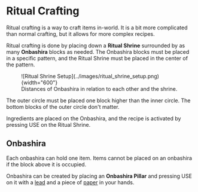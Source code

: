 # Ritual Crafting

Ritual crafting is a way to craft items in-world. It is a bit more complicated than normal crafting, but it allows for more complex recipes.

Ritual crafting is done by placing down a **Ritual Shrine** surrounded by as many **Onbashira** blocks as needed. The Onbashira blocks must be placed in a specific pattern, and the Ritual Shrine must be placed in the center of the pattern.

<figure markdown>
  ![Ritual Shrine Setup](../images/ritual_shrine_setup.png){width="600"}
  <figcaption>Distances of Onbashira in relation to each other and the shrine.</figcaption>
</figure>

The outer circle must be placed one block higher than the inner circle. The bottom blocks of the outer circle don't matter.

Ingredients are placed on the Onbashira, and the recipe is activated by pressing USE on the Ritual Shrine.

## Onbashira

Each onbashira can hold one item. Items cannot be placed on an onbashira if the block above it is occupied.

Onbashira can be created by placing an **Onbashira Pillar** and pressing USE on it with a [lead](https://minecraft.fandom.com/wiki/Lead) and a piece of [paper](https://minecraft.fandom.com/wiki/Paper) in your hands.